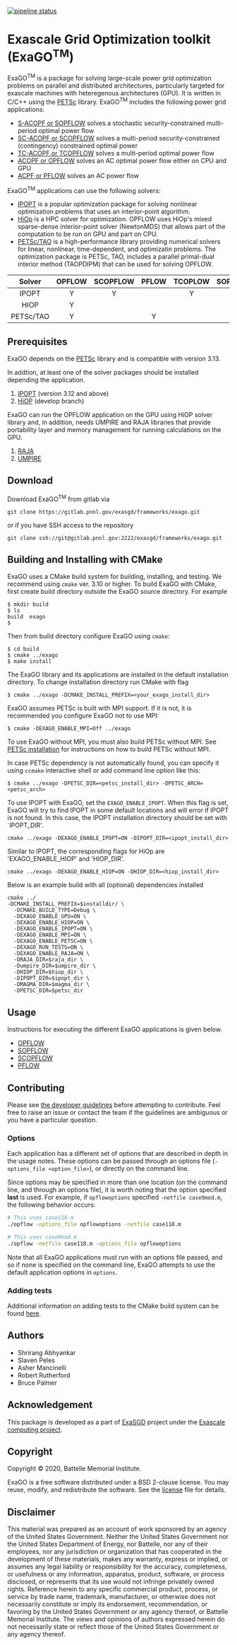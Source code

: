 [![pipeline status](https://gitlab.pnnl.gov/exasgd/frameworks/exago/badges/master/pipeline.svg)](https://gitlab.pnnl.gov/exasgd/frameworks/exago/-/commits/master)

# <b>Exa</b>scale <b>G</b>rid <b>O</b>ptimization toolkit (ExaGO<sup>TM</sup>)
ExaGO<sup>TM</sup> is a package for solving large-scale power grid optimization problems on parallel and distributed architectures, particularly targeted for exascale machines with heteregenous architectures (GPU). It is written in C/C++ using the [PETSc](https://www.mcs.anl.gov/petsc/) library. ExaGO<sup>TM</sup> includes the following power grid applications:

- [S-ACOPF or SOPFLOW](docs/web/sopflow.md) solves a stochastic security-constrained multi-period optimal power flow
- [SC-ACOPF or SCOPFLOW](docs/web/scopflow.md) solves a multi-period security-constrained (contingency) constrained optimal power
- [TC-ACOPF or TCOPFLOW](docs/web/tcopflow.md) solves a multi-period optimal power flow
- [ACOPF or OPFLOW](docs/web/opflow.md) solves an AC optimal power flow either on CPU and GPU
- [ACPF or PFLOW](docs/web/pflow.md) solves an AC power flow



ExaGO<sup>TM</sup> applications can use the following solvers:

- [IPOPT](https://github.com/coin-or/Ipopt) is a popular optimization package for solving nonlinear optimization problems that uses an interior-point algorithm.
- [HiOp](https://github.com/LLNL/hiop) is a HPC solver for optimization. OPFLOW uses HiOp's mixed sparse-dense interior-point solver (NewtonMDS) that allows part of the computation to be run on GPU and part on CPU.
- [PETSc/TAO](https://www.mcs.anl.gov/petsc/) is a high-performance library providing numerical solvers for linear, nonlinear, time-dependent, and optimizatin problems. The optimization package is PETSc, TAO, includes a parallel primal-dual interior method (TAOPDIPM) that can be used for solving OPFLOW.


|  Solver    | OPFLOW | SCOPFLOW  | PFLOW | TCOPLOW | SOPFLOW |
|:----------:|:------:|:---------:|:-----:|:-------:|:-------:|
| IPOPT      | Y      | Y         |       | Y       | Y       | 
| HIOP       | Y      |           |       |         |         |
| PETSc/TAO  | Y      |           | Y     |         |         |


## Prerequisites
ExaGO depends on the [PETSc](docs/web/petsc_install.md) library and is compatible with version 3.13.

In addtion, at least one of the solver packages should be installed depending the application.
1. [IPOPT](docs/web/ipopt_install.md) (version 3.12 and above)
1. [HiOP](docs/web/hiop_install.md) (develop branch)

ExaGO can run the OPFLOW application on the GPU using HiOP solver library and, in addition, needs UMPIRE and RAJA libraries that provide portability layer and memory management for running calculations on the GPU.
1. [RAJA](https://github.com/LLNL/RAJA)
1. [UMPIRE](https://github.com/LLNL/Umpire) 

## Download
Download ExaGO<sup>TM</sup> from gitlab via
```
git clone https://gitlab.pnnl.gov/exasgd/frameworks/exago.git
```
or if you have SSH access to the repository
```
git clone ssh://git@gitlab.pnnl.gov:2222/exasgd/frameworks/exago.git
```

## Building and Installing with CMake
ExaGO uses a CMake build system for building, installing, and testing. We recommend using `cmake` ver. 3.10 or higher. To build
ExaGO with CMake, first create build directory outside the ExaGO source directory. For example
```shell
$ mkdir build
$ ls
build  exago
$
```
Then from build directory configure ExaGO using `cmake`:
```shell
$ cd build
$ cmake ../exago
$ make install
```
The ExaGO library and its applications are installed in the default installation
directory. To change installation directory run CMake with flag
```
$ cmake ../exago -DCMAKE_INSTALL_PREFIX=<your_exago_install_dir>
```
ExaGO assumes PETSc is built with MPI support. If it is not, it is recommended
you configure ExaGO not to use MPI: 
```
$ cmake -DEXAGO_ENABLE_MPI=Off ../exago
```

To use ExaGO without MPI, you must also build PETSc without MPI. See [PETSc installation](docs/web/petsc_install.md) for instructions on how to build PETSc without MPI.


In case PETSc dependency is not automatically found, you can specify it using
`ccmake` interactive shell or add command line option like this:
```
$ cmake ../exago -DPETSC_DIR=<petsc_install_dir> -DPETSC_ARCH=<petsc_arch>
```

To use IPOPT with ExaGO, set the `EXAGO_ENABLE_IPOPT`. When this flag is set, ExaGO will try to find IPOPT in some default locations and will error if IPOPT is not found. In this case, the IPOPT installation directory should be set with `IPOPT_DIR'.
```
cmake ../exago -DEXAGO_ENABLE_IPOPT=ON -DIPOPT_DIR=<ipopt_install_dir>
```

Similar to IPOPT, the corresponding flags for HiOp are 'EXAGO_ENABLE_HIOP' and 'HIOP_DIR'.
```
cmake ../exago -DEXAGO_ENABLE_HIOP=ON -DHIOP_DIR=<hiop_install_dir>
```

Below is an example build with all (optional) dependencies installed
```
cmake ../
-DCMAKE_INSTALL_PREFIX=$installdir/ \
  -DCMAKE_BUILD_TYPE=Debug \
  -DEXAGO_ENABLE_GPU=ON \
  -DEXAGO_ENABLE_HIOP=ON \
  -DEXAGO_ENABLE_IPOPT=ON \
  -DEXAGO_ENABLE_MPI=ON \
  -DEXAGO_ENABLE_PETSC=ON \
  -DEXAGO_RUN_TESTS=ON \
  -DEXAGO_ENABLE_RAJA=ON \
  -DRAJA_DIR=$raja_dir \
  -Dumpire_DIR=$umpire_dir \
  -DHIOP_DIR=$hiop_dir \
  -DIPOPT_DIR=$ipopt_dir \
  -DMAGMA_DIR=$magma_dir \
  -DPETSC_DIR=$petsc_dir
```

## Usage
Instructions for executing the different ExaGO applications is given below.
- [OPFLOW](docs/web/opflow.md)
- [SOPFLOW](docs/web/sopflow.md)
- [SCOPFLOW](docs/web/scopflow.md)
- [PFLOW](docs/web/pflow.md)

## Contributing

Please see [the developer guidelines](docs/DeveloperGuidelines.md) before attempting to contribute.
Feel free to raise an issue or contact the team if the guidelines are ambiguous or you have a particular question.

### Options

Each application has a different set of options that are described in depth in the usage notes. These options can be passed through an options file (`-options_file <option_file>`), or directly on the command line.

Since options may be specified in more than one location (on the command line, and through an options file), it is worth noting that the option specified **last** is used. For example, if `opflowoptions` specified `-netfile case9mod.m`, the following behavior occurs:

```bash
# This uses case118.m
./opflow -options_file opflowoptions -netfile case118.m

# This uses case9mod.m
./opflow -netfile case118.m -options_file opflowoptions
```
Note that all ExaGO applications must run with an options file passed, and so if none is specified on the command line, ExaGO attempts to use the default application options in `options`. 

### Adding tests
Additional information on adding tests to the CMake build system can be found
[here](docs/web/test_add.md). 

## Authors
- Shrirang Abhyankar
- Slaven Peles
- Asher Mancinelli
- Robert Rutherford
- Bruce Palmer

## Acknowledgement
This package is developed as a part of [ExaSGD](https://www.exascaleproject.org/wp-content/uploads/2019/10/ExaSGD.pdf) project under the [Exascale computing project](https://www.exascaleproject.org/).

## Copyright
Copyright &copy; 2020, Battelle Memorial Institute.

ExaGO is a free software distributed under a BSD 2-clause license. You may reuse, modify, and redistribute the software. See the [license](LICENSE) file for details.


## Disclaimer
This material was prepared as an account of work sponsored by an agency of the United States Government.  Neither the United States Government nor the United States Department of Energy, nor Battelle, nor any of their employees, nor any jurisdiction or organization that has cooperated in the development of these materials, makes any warranty, express or implied, or assumes any legal liability or responsibility for the accuracy, completeness, or usefulness or any information, apparatus, product, software, or process disclosed, or represents that its use would not infringe privately owned rights.
Reference herein to any specific commercial product, process, or service by trade name, trademark, manufacturer, or otherwise does not necessarily constitute or imply its endorsement, recommendation, or favoring by the United States Government or any agency thereof, or Battelle Memorial Institute. The views and opinions of authors expressed herein do not necessarily state or reflect those of the United States Government or any agency thereof.
